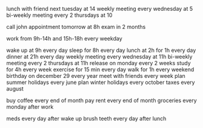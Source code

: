 lunch with friend next tuesday at 14
weekly meeting every wednesday at 5
bi-weekly meeting every 2 thursdays at 10

call john
appointment tomorrow at 8h
exam in 2 months

work from 9h-14h and 15h-18h every weekday

wake up at 9h every day
sleep for 8h every day
lunch at 2h for 1h every day
dinner at 21h every day
weekly meeting every wednesday at 11h
bi-weekly meeting every 2 thursdays at 11h
release on monday every 2 weeks
study for 4h every week
exercise for 15 min every day
walk for 1h every weekend
birthday on december 29 every year
meet with friends every week
plan summer holidays every june
plan winter holidays every october
taxes every august

buy coffee every end of month
pay rent every end of month
groceries every monday after work

meds every day after wake up
brush teeth every day after lunch
